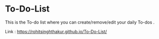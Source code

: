 # To-Do-List
This is the To-do list where you can create/remove/edit your daily To-dos .

Link :  https://rohitsinghthakur.github.io/To-Do-List/
